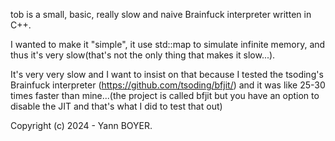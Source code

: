 tob is a small, basic, really slow and naive Brainfuck interpreter written in C++.





I wanted to make it "simple", it use std::map to simulate infinite memory, and thus it's very slow(that's not the only thing that makes it slow...).





It's very very slow and I want to insist on that because I tested the tsoding's Brainfuck interpreter (https://github.com/tsoding/bfjit/) and it was like 25-30 times faster than mine...(the project is called bfjit but you have an option to disable the JIT and that's what I did to test that out)




Copyright (c) 2024 - Yann BOYER. 
